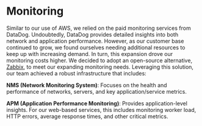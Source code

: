 # Monitoring
Similar to our use of AWS, we relied on the paid monitoring services from DataDog. Undoubtedly, DataDog provides detailed insights into both network and application performance. However, as our customer base continued to grow, we found ourselves needing additional resources to keep up with increasing demand. In turn, this expansion drove our monitoring costs higher. We decided to adopt an open-source alternative, [Zabbix](https://www.zabbix.com/), to meet our expanding monitoring needs. Leveraging this solution, our team achieved a robust infrastructure that includes:

**NMS (Network Monitoring System)**: Focuses on the health and performance of networks, servers, and key application/service metrics.

**APM (Application Performance Monitoring)**: Provides application-level insights. For our web-based services, this includes monitoring worker load, HTTP errors, average response times, and other critical metrics.